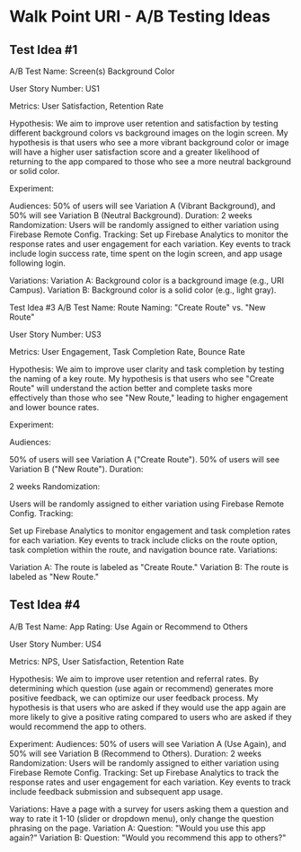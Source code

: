 # Walk Point URI - A/B Testing Ideas

## Test Idea #1
A/B Test Name: Screen(s) Background Color

User Story Number: US1

Metrics: User Satisfaction, Retention Rate

Hypothesis: We aim to improve user retention and satisfaction by testing different background colors vs background images on the login screen. My hypothesis is that users who see a more vibrant background color or image will have a higher user satisfaction score and a greater likelihood of returning to the app compared to those who see a more neutral background or solid color.

Experiment:

Audiences: 50% of users will see Variation A (Vibrant Background), and 50% will see Variation B (Neutral Background).
Duration: 2 weeks
Randomization: Users will be randomly assigned to either variation using Firebase Remote Config.
Tracking: Set up Firebase Analytics to monitor the response rates and user engagement for each variation. Key events to track include login success rate, time spent on the login screen, and app usage following login.

Variations:
Variation A: Background color is a background image (e.g., URI Campus).
Variation B: Background color is a solid color (e.g., light gray).

Test Idea #3
A/B Test Name: Route Naming: "Create Route" vs. "New Route"

User Story Number: US3

Metrics: User Engagement, Task Completion Rate, Bounce Rate

Hypothesis:
We aim to improve user clarity and task completion by testing the naming of a key route. My hypothesis is that users who see "Create Route" will understand the action better and complete tasks more effectively than those who see "New Route," leading to higher engagement and lower bounce rates.

Experiment:

Audiences:

50% of users will see Variation A ("Create Route").
50% of users will see Variation B ("New Route").
Duration:

2 weeks
Randomization:

Users will be randomly assigned to either variation using Firebase Remote Config.
Tracking:

Set up Firebase Analytics to monitor engagement and task completion rates for each variation. Key events to track include clicks on the route option, task completion within the route, and navigation bounce rate.
Variations:

Variation A: The route is labeled as "Create Route."
Variation B: The route is labeled as "New Route."

## Test Idea #4
A/B Test Name: App Rating: Use Again or Recommend to Others

User Story Number: US4

Metrics: NPS, User Satisfaction, Retention Rate

Hypothesis: We aim to improve user retention and referral rates. By determining which question (use again or recommend) generates more positive feedback, we can optimize our user feedback process. My hypothesis is that users who are asked if they would use the app again are more likely to give a positive rating compared to users who are asked if they would recommend the app to others. 

Experiment:
  Audiences: 50% of users will see Variation A (Use Again), and 50% will see Variation B (Recommend to Others).
  Duration: 2 weeks
  Randomization: Users will be randomly assigned to either variation using Firebase Remote Config.
  Tracking: Set up Firebase Analytics to track the response rates and user engagement for each variation. Key events to track include feedback submission and subsequent app usage.

Variations: 
  Have a page with a survey for users asking them a question and way to rate it 1-10 (slider or dropdown menu), only change the question phrasing on the page.
    Variation A: Question: "Would you use this app again?"
    Variation B: Question: "Would you recommend this app to others?"
